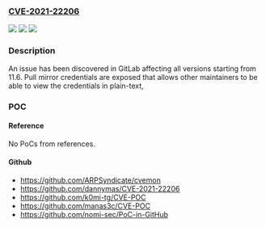 ### [CVE-2021-22206](https://cve.mitre.org/cgi-bin/cvename.cgi?name=CVE-2021-22206)
![](https://img.shields.io/static/v1?label=Product&message=GitLab&color=blue)
![](https://img.shields.io/static/v1?label=Version&message=n%2Fa&color=blue)
![](https://img.shields.io/static/v1?label=Vulnerability&message=Cleartext%20storage%20of%20sensitive%20information%20in%20memory%20in%20GitLab&color=brighgreen)

### Description

An issue has been discovered in GitLab affecting all versions starting from 11.6. Pull mirror credentials are exposed that allows other maintainers to be able to view the credentials in plain-text,

### POC

#### Reference
No PoCs from references.

#### Github
- https://github.com/ARPSyndicate/cvemon
- https://github.com/dannymas/CVE-2021-22206
- https://github.com/k0mi-tg/CVE-POC
- https://github.com/manas3c/CVE-POC
- https://github.com/nomi-sec/PoC-in-GitHub

